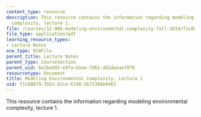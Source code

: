 ```yaml
---
content_type: resource
description: This resource contains the information regarding modeling environmental
  complexity, lecture 1.
file: /courses/12-086-modeling-environmental-complexity-fall-2014/f1c6007935b3d1ce61985b72369e6463_MIT12_086F14_intro.pdf
file_type: application/pdf
learning_resource_types:
- Lecture Notes
ocw_type: OCWFile
parent_title: Lecture Notes
parent_type: CourseSection
parent_uid: be1be683-e9fa-b1ee-7d61-dd1daeaef870
resourcetype: Document
title: Modeling Environmental Complexity, Lecture 1
uid: f1c60079-35b3-d1ce-6198-5b72369e6463
---
```

This resource contains the information regarding modeling environmental complexity, lecture 1.


